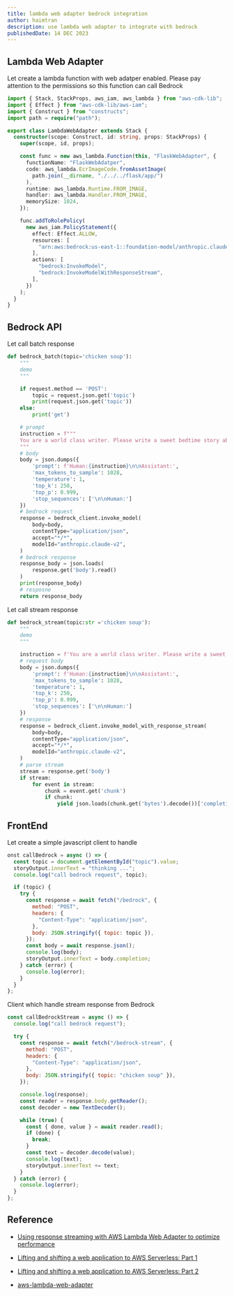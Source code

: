 ```yaml
---
title: lambda web adapter bedrock integration
author: haimtran
description: use lambda web adapter to integrate with bedrock
publishedDate: 14 DEC 2023
---
```


## Lambda Web Adapter

Let create a lambda function with web adatper enabled. Please pay attention to the permissions so this function can call Bedrock

```ts
import { Stack, StackProps, aws_iam, aws_lambda } from "aws-cdk-lib";
import { Effect } from "aws-cdk-lib/aws-iam";
import { Construct } from "constructs";
import path = require("path");

export class LambdaWebAdapter extends Stack {
  constructor(scope: Construct, id: string, props: StackProps) {
    super(scope, id, props);

    const func = new aws_lambda.Function(this, "FlaskWebAdapter", {
      functionName: "FlaskWebAdatper",
      code: aws_lambda.EcrImageCode.fromAssetImage(
        path.join(__dirname, "./../../flask/app/")
      ),
      runtime: aws_lambda.Runtime.FROM_IMAGE,
      handler: aws_lambda.Handler.FROM_IMAGE,
      memorySize: 1024,
    });

    func.addToRolePolicy(
      new aws_iam.PolicyStatement({
        effect: Effect.ALLOW,
        resources: [
          "arn:aws:bedrock:us-east-1::foundation-model/anthropic.claude-v2",
        ],
        actions: [
          "bedrock:InvokeModel",
          "bedrock:InvokeModelWithResponseStream",
        ],
      })
    );
  }
}
```

## Bedrock API

Let call batch response

```py
def bedrock_batch(topic='chicken soup'):
    """
    demo
    """

    if request.method == 'POST':
        topic = request.json.get('topic')
        print(request.json.get('topic'))
    else:
        print('get')

    # prompt
    instruction = f"""
    You are a world class writer. Please write a sweet bedtime story about {topic}.
    """
    # body
    body = json.dumps({
        'prompt': f'Human:{instruction}\n\nAssistant:',
        'max_tokens_to_sample': 1028,
        'temperature': 1,
        'top_k': 250,
        'top_p': 0.999,
        'stop_sequences': ['\n\nHuman:']
    })
    # bedrock request
    response = bedrock_client.invoke_model(
        body=body,
        contentType="application/json",
        accept="*/*",
        modelId="anthropic.claude-v2",
    )
    # bedrock response
    response_body = json.loads(
        response.get('body').read()
    )
    print(response_body)
    # resposne
    return response_body
```

Let call stream response

```py
def bedrock_stream(topic:str ='chicken soup'):
    """
    demo
    """

    instruction = f'You are a world class writer. Please write a sweet bedtime story about {topic}'
    # request body
    body = json.dumps({
        'prompt': f'Human:{instruction}\n\nAssistant:',
        'max_tokens_to_sample': 1028,
        'temperature': 1,
        'top_k': 250,
        'top_p': 0.999,
        'stop_sequences': ['\n\nHuman:']
    })
    # response
    response = bedrock_client.invoke_model_with_response_stream(
        body=body,
        contentType="application/json",
        accept="*/*",
        modelId="anthropic.claude-v2",
    )
    # parse stream
    stream = response.get('body')
    if stream:
        for event in stream:
            chunk = event.get('chunk')
            if chunk:
                yield json.loads(chunk.get('bytes').decode())['completion']
```

## FrontEnd

Let create a simple javascript client to handle

```js
onst callBedrock = async () => {
  const topic = document.getElementById("topic").value;
  storyOutput.innerText = "thinking ...";
  console.log("call bedrock request", topic);

  if (topic) {
    try {
      const response = await fetch("/bedrock", {
        method: "POST",
        headers: {
          "Content-Type": "application/json",
        },
        body: JSON.stringify({ topic: topic }),
      });
      const body = await response.json();
      console.log(body);
      storyOutput.innerText = body.completion;
    } catch (error) {
      console.log(error);
    }
  }
};
```

Client which handle stream response from Bedrock

```js
const callBedrockStream = async () => {
  console.log("call bedrock request");

  try {
    const response = await fetch("/bedrock-stream", {
      method: "POST",
      headers: {
        "Content-Type": "application/json",
      },
      body: JSON.stringify({ topic: "chicken soup" }),
    });

    console.log(response);
    const reader = response.body.getReader();
    const decoder = new TextDecoder();

    while (true) {
      const { done, value } = await reader.read();
      if (done) {
        break;
      }
      const text = decoder.decode(value);
      console.log(text);
      storyOutput.innerText += text;
    }
  } catch (error) {
    console.log(error);
  }
};
```

## Reference

- [Using response streaming with AWS Lambda Web Adapter to optimize performance](https://aws.amazon.com/blogs/compute/using-response-streaming-with-aws-lambda-web-adapter-to-optimize-performance/)

- [Lifting and shifting a web application to AWS Serverless: Part 1](https://aws.amazon.com/blogs/compute/lifting-and-shifting-a-web-application-to-aws-serverless-part-1/)

- [Lifting and shifting a web application to AWS Serverless: Part 2](https://aws.amazon.com/blogs/compute/lifting-and-shifting-a-web-application-to-aws-serverless-part-2/)

- [aws-lambda-web-adapter](https://github.com/awslabs/aws-lambda-web-adapter)
